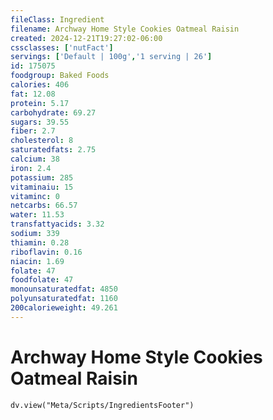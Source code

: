 ```yaml
---
fileClass: Ingredient
filename: Archway Home Style Cookies Oatmeal Raisin
created: 2024-12-21T19:27:02-06:00
cssclasses: ['nutFact']
servings: ['Default | 100g','1 serving | 26']
id: 175075
foodgroup: Baked Foods
calories: 406
fat: 12.08
protein: 5.17
carbohydrate: 69.27
sugars: 39.55
fiber: 2.7
cholesterol: 8
saturatedfats: 2.75
calcium: 38
iron: 2.4
potassium: 285
vitaminaiu: 15
vitaminc: 0
netcarbs: 66.57
water: 11.53
transfattyacids: 3.32
sodium: 339
thiamin: 0.28
riboflavin: 0.16
niacin: 1.69
folate: 47
foodfolate: 47
monounsaturatedfat: 4850
polyunsaturatedfat: 1160
200calorieweight: 49.261
---
```


# Archway Home Style Cookies Oatmeal Raisin

```dataviewjs
dv.view("Meta/Scripts/IngredientsFooter")
```